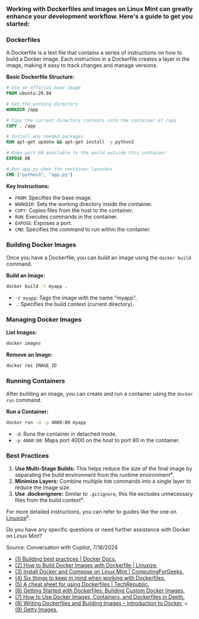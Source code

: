 ###     Working with Dockerfiles and images on Linux Mint can greatly enhance your development workflow. Here's a guide to get you started:

### Dockerfiles

A Dockerfile is a text file that contains a series of instructions on how to build a Docker image. Each instruction in a Dockerfile creates a layer in the image, making it easy to track changes and manage versions.

**Basic Dockerfile Structure:**
```dockerfile
# Use an official base image
FROM ubuntu:20.04

# Set the working directory
WORKDIR /app

# Copy the current directory contents into the container at /app
COPY . /app

# Install any needed packages
RUN apt-get update && apt-get install -y python3

# Make port 80 available to the world outside this container
EXPOSE 80

# Run app.py when the container launches
CMD ["python3", "app.py"]
```

**Key Instructions:**
- `FROM`: Specifies the base image.
- `WORKDIR`: Sets the working directory inside the container.
- `COPY`: Copies files from the host to the container.
- `RUN`: Executes commands in the container.
- `EXPOSE`: Exposes a port.
- `CMD`: Specifies the command to run within the container.

### Building Docker Images

Once you have a Dockerfile, you can build an image using the `docker build` command.

**Build an Image:**
```bash
docker build -t myapp .
```
- `-t myapp`: Tags the image with the name "myapp".
- `.`: Specifies the build context (current directory).

### Managing Docker Images

**List Images:**
```bash
docker images
```

**Remove an Image:**
```bash
docker rmi IMAGE_ID
```

### Running Containers

After building an image, you can create and run a container using the `docker run` command.

**Run a Container:**
```bash
docker run -d -p 4000:80 myapp
```
- `-d`: Runs the container in detached mode.
- `-p 4000:80`: Maps port 4000 on the host to port 80 in the container.

### Best Practices

1. **Use Multi-Stage Builds:** This helps reduce the size of the final image by separating the build environment from the runtime environment⁴.
2. **Minimize Layers:** Combine multiple `RUN` commands into a single layer to reduce the image size.
3. **Use .dockerignore:** Similar to `.gitignore`, this file excludes unnecessary files from the build context⁴.

For more detailed instructions, you can refer to guides like the one on [Linuxize](https://linuxize.com/post/how-to-build-docker-images-with-dockerfile/)⁵.

Do you have any specific questions or need further assistance with Docker on Linux Mint?

Source: Conversation with Copilot, 7/18/2024
- [(1) Building best practices | Docker Docs.](https://docs.docker.com/build/building/best-practices/.)
- [(2) How to Build Docker Images with Dockerfile | Linuxize.](https://linuxize.com/post/how-to-build-docker-images-with-dockerfile/.)
- [(3) Install Docker and Compose on Linux Mint | ComputingForGeeks.](https://computingforgeeks.com/install-docker-docker-compose-on-linux-mint/.)
- [(4) Six things to keep in mind when working with Dockerfiles.](https://learncloudnative.com/blog/2020-05-03-six-things-to-keep-in-mind-when-working-with-dockerfiles.)
- [(5) A cheat sheet for using Dockerfiles | TechRepublic.](https://www.techrepublic.com/article/how-to-use-dockerfiles/.)
- [(6) Getting Started with Dockerfiles: Building Custom Docker Images.](https://medium.com/@iamkeerthik/getting-started-with-dockerfiles-building-custom-docker-images-1939177cc9d7.)
- [(7) How to Use Docker Images, Containers, and Dockerfiles in Depth.](https://www.linode.com/docs/guides/docker-images-containers-and-dockerfiles-in-depth/.)
- [(8) Writing Dockerfiles and Building Images – Introduction to Docker.](https://awesome-workshop.github.io/intro-to-docker/05-dockerfiles/index.html.)
= [(9) Getty Images.](https://www.gettyimages.com/detail/news-photo/in-this-photo-illustration-the-docker-logo-seen-displayed-news-photo/1247853892.) 